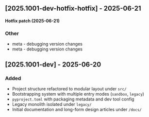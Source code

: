 
## [2025.1001-dev-hotfix-hotfix] - 2025-06-21

#### Hotfix patch (2025-06-21)
### Other
- meta - debugging version changes
- meta - debugging version changes


## [2025.1001-dev] - 2025-06-20
### Added
- Project structure refactored to modular layout under `src/`
- Bootstrapping system with multiple entry modes (`sandbox`, `legacy`)
- `pyproject.toml` with packaging metadata and dev tool config
- Legacy monolith isolated under `legacy/`
- Initial documentation and long-form design articles under `/docs/`
